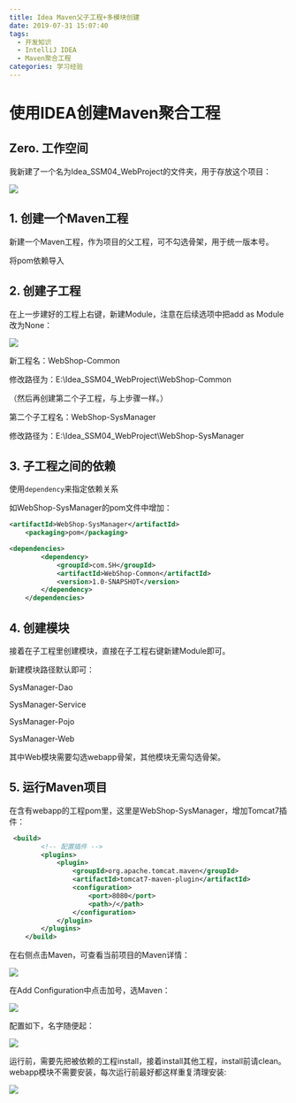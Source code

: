 ```yaml
---
title: Idea Maven父子工程+多模块创建
date: 2019-07-31 15:07:40
tags:
  - 开发知识
  - IntelliJ IDEA
  - Maven聚合工程
categories: 学习经验
---
```


# 使用IDEA创建Maven聚合工程

## Zero. 工作空间

我新建了一个名为Idea_SSM04_WebProject的文件夹，用于存放这个项目：

![](https://file.moetu.org/images/2019/07/31/QHA7ARU_XWEAFTG3KY2KHac73109ff37b4653.png)

<!-- more -->

## 1. 创建一个Maven工程

新建一个Maven工程，作为项目的父工程，可不勾选骨架，用于统一版本号。

将pom依赖导入

## 2. 创建子工程

在上一步建好的工程上右键，新建Module，注意在后续选项中把add as Module改为None：

![](https://file.moetu.org/images/2019/07/31/db81cf368dfcbfcd04807a44b4d0e7f4186a2a3ed94e71b5.png)

新工程名：WebShop-Common

修改路径为：E:\Idea_SSM04_WebProject\WebShop-Common

（然后再创建第二个子工程，与上步骤一样。）

第二个子工程名：WebShop-SysManager

修改路径为：E:\Idea_SSM04_WebProject\WebShop-SysManager

## 3. 子工程之间的依赖

使用`dependency`来指定依赖关系

如WebShop-SysManager的pom文件中增加：

```xml
<artifactId>WebShop-SysManager</artifactId>
	<packaging>pom</packaging>

<dependencies>
        <dependency>
            <groupId>com.SH</groupId>
            <artifactId>WebShop-Common</artifactId>
            <version>1.0-SNAPSHOT</version>
        </dependency>
    </dependencies>
```

## 4. 创建模块

接着在子工程里创建模块，直接在子工程右键新建Module即可。

新建模块路径默认即可：

SysManager-Dao

SysManager-Service

SysManager-Pojo

SysManager-Web

其中Web模块需要勾选webapp骨架，其他模块无需勾选骨架。

## 5. 运行Maven项目

在含有webapp的工程pom里，这里是WebShop-SysManager，增加Tomcat7插件：

```xml
 <build>
        <!-- 配置插件 -->
        <plugins>
            <plugin>
                <groupId>org.apache.tomcat.maven</groupId>
                <artifactId>tomcat7-maven-plugin</artifactId>
                <configuration>
                    <port>8080</port>
                    <path>/</path>
                </configuration>
            </plugin>
        </plugins>
    </build>
```

在右侧点击Maven，可查看当前项目的Maven详情：

![](https://file.moetu.org/images/2019/07/31/52e796816c0cbc1e6be27e4b9075eaf0227581cc0a53dc8c.png)

在Add Configuration中点击加号，选Maven：

![](https://file.moetu.org/images/2019/07/31/43b0f708d0a0f8ad250810848dccf954ce6f4cdca2615103.png)

配置如下，名字随便起：

![](https://file.moetu.org/images/2019/07/31/ef298cf0e8a16a17c454d7d69f522316a0d8875e7ad2b816.png)

运行前，需要先把被依赖的工程install，接着install其他工程，install前请clean。webapp模块不需要安装，每次运行前最好都这样重复清理安装:

![](https://file.moetu.org/images/2019/07/31/83af61bc9de191d8cebeb11e35368d4971d7fa4fdded2b6a.png)
